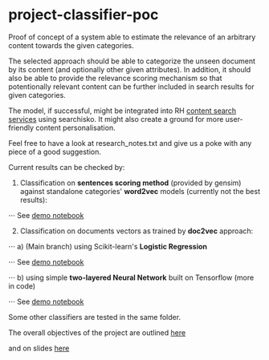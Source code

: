 # project-classifier-poc
Proof of concept of a system able to estimate the relevance of an arbitrary content towards the given categories.

The selected approach should be able to categorize the unseen document by its content (and optionally other given attributes).
In addition, it should also be able to provide the relevance scoring mechanism so that potentionally relevant content can be further included in search results for given categories.

The model, if successful, might be integrated into RH 
[content search services](https://developers.redhat.com/resources) using searchisko. It might also create a ground for more user-friendly content personalisation.

Feel free to have a look at research_notes.txt and give us a poke with any piece of a good suggestion.

Current results can be checked by:
1. Classification on **sentences scoring method** (provided by gensim) against standalone categories' **word2vec** models (currently not the best results):

⋅⋅⋅ See [demo notebook](https://github.com/searchisko/project-classifier-poc/tree/master/classifiers/model/w2v_classifier_demo.ipynb)

2. Classification on documents vectors as trained by **doc2vec** approach:

⋅⋅⋅ a) (Main branch) using Scikit-learn's **Logistic Regression**

⋅⋅⋅ See [demo notebook](https://github.com/searchisko/project-classifier-poc/blob/master/classifiers/model/d2v_superior_classifier_logreg_evaled.ipynb)    

⋅⋅⋅ b) using simple **two-layered Neural Network** built on Tensorflow (more in code)

⋅⋅⋅ See [demo notebook](https://github.com/searchisko/project-classifier-poc/tree/master/classifiers/model/d2v_superior_classifier_neural_nb_evaled.ipynb)

Some other classifiers are tested in the same folder.

The overall objectives of the project are outlined [here](https://issues.jboss.org/browse/RHDENG-1111)

and on slides [here](https://github.com/searchisko/project-classifier-poc/tree/master/classifiers/info)